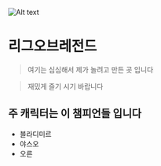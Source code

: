 
![Alt text](https://images.contentstack.io/v3/assets/blt731acb42bb3d1659/blt524e8d284b48916d/627b70c3c5052c2f90c421cc/Notice_asset_LoL.jpg)



# 리그오브레전드

>여기는 심심해서 제가 놀려고 만든 곳 입니다

> 재밌게 즐기 시기 바랍니다

## 주 캐릭터는 이 챔피언들 입니다

* 블라디미르
* 야스오
* 오른



